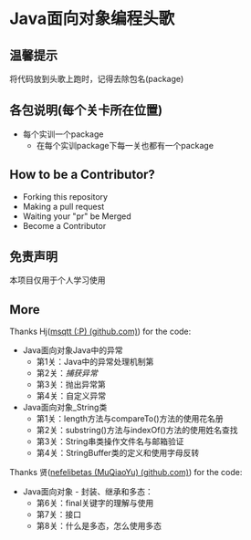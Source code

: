 # Java面向对象编程头歌

## 温馨提示

将代码放到头歌上跑时，记得去除包名(package)

## 各包说明(每个关卡所在位置)

- 每个实训一个package
  - 在每个实训package下每一关也都有一个package

## How to be a Contributor?

- Forking this repository
- Making a pull request
- Waiting your "pr" be Merged
- Become a Contributor

## 免责声明

本项目仅用于个人学习使用

## More

Thanks Hj([msqtt (:P) (github.com)](https://github.com/msqtt)) for the code:

- Java面向对象Java中的异常
    - 第1关：Java中的异常处理机制第
    - 第2关：_捕获异常_
    - 第3关：抛出异常第
    - 第4关：自定义异常
- Java面向对象_String类
    - 第1关：length方法与compareTo()方法的使用花名册
    - 第2关：substring()方法与indexOf()方法的使用姓名查找
    - 第3关：String串类操作文件名与邮箱验证
    - 第4关：StringBuffer类的定义和使用字母反转


Thanks 贤([nefelibetas (MuQiaoYu) (github.com)](https://github.com/nefelibetas)) for the code:

- Java面向对象 - 封装、继承和多态：
  - 第6关：final关键字的理解与使用
  - 第7关：接口
  - 第8关：什么是多态，怎么使用多态
